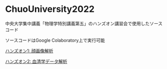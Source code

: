 # ChuoUniversity2022

中央大学集中講義「物理学特別講義第五」のハンズオン講習会で使用したソースコード

ソースコードはGoogle Colaboratory上で実行可能

[ハンズオン1: 顔画像解析](https://colab.research.google.com/github/kokitsuyuzaki/ChuoUniversity2022/blob/master/faceimages.ipynb)

[ハンズオン2: 血清学データ解析](https://colab.research.google.com/github/kokitsuyuzaki/ChuoUniversity2022/blob/master/serology.ipynb)


